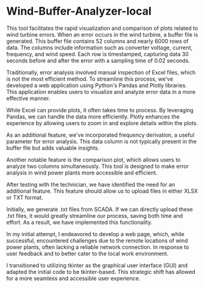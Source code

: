 # Wind-Buffer-Analyzer-local
This tool facilitates the rapid visualization and comparison of plots related to wind turbine errors. When an error occurs in the wind turbine, a buffer file is generated. This buffer file contains 52 columns and nearly 6000 rows of data. The columns include information such as converter voltage, current, frequency, and wind speed. Each row is timestamped, capturing data 30 seconds before and after the error with a sampling time of 0.02 seconds.

Traditionally, error analysis involved manual inspection of Excel files, which is not the most efficient method. To streamline this process, we've developed a web application using Python's Pandas and Plotly libraries. This application enables users to visualize and analyze error data in a more effective manner.

While Excel can provide plots, it often takes time to process. By leveraging Pandas, we can handle the data more efficiently. Plotly enhances the experience by allowing users to zoom in and explore details within the plots.

As an additional feature, we've incorporated frequency derivation, a useful parameter for error analysis. This data column is not typically present in the buffer file but adds valuable insights.

Another notable feature is the comparison plot, which allows users to analyze two columns simultaneously. This tool is designed to make error analysis in wind power plants more accessible and efficient.

After testing with the technician, we have identified the need for an additional feature. This feature should allow us to upload files in either XLSX or TXT format.

Initially, we generate .txt files from SCADA. If we can directly upload these .txt files, it would greatly streamline our process, saving both time and effort. As a result, we have implemented this functionality.

In my initial attempt, I endeavored to develop a web page, which, while successful, encountered challenges due to the remote locations of wind power plants, often lacking a reliable network connection. In response to user feedback and to better cater to the local work environment.

I transitioned to utilizing tkinter as the graphical user interface (GUI) and adapted the initial code to be tkinter-based. This strategic shift has allowed for a more seamless and accessible user experience.
